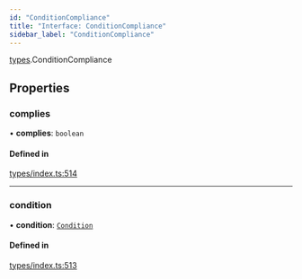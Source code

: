 ```yaml
---
id: "ConditionCompliance"
title: "Interface: ConditionCompliance"
sidebar_label: "ConditionCompliance"
---
```


[types](../../../modules/Types/Types.md).ConditionCompliance

## Properties

### complies

• **complies**: `boolean`

#### Defined in

[types/index.ts:514](https://github.com/PolymeshAssociation/polymesh-sdk/blob/95e180d2/src/types/index.ts#L514)

___

### condition

• **condition**: [`Condition`](../../../modules/Types/Types.md#condition)

#### Defined in

[types/index.ts:513](https://github.com/PolymeshAssociation/polymesh-sdk/blob/95e180d2/src/types/index.ts#L513)
